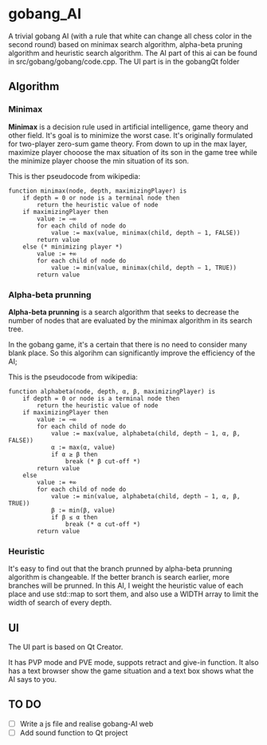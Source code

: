 # gobang_AI
A trivial gobang AI (with a rule that white can change all chess color in the second round) based on minimax search algorithm, alpha-beta pruning algorithm and heuristic search algorithm. The AI part of this ai can be found in src/gobang/gobang/code.cpp. The UI part is in the gobangQt folder

## Algorithm 

### Minimax 

**Minimax** is a decision rule used in artificial intelligence, game theory and other field. It's goal is to minimize the worst case. It's originally formulated for two-player zero-sum game theory. From down to up in the max layer, maximize player chooose the max situation of its son in the game tree while the minimize player choose the min situation of its son.

This is ther pseudocode from wikipedia:

~~~
function minimax(node, depth, maximizingPlayer) is
    if depth = 0 or node is a terminal node then
        return the heuristic value of node
    if maximizingPlayer then
        value := −∞
        for each child of node do
            value := max(value, minimax(child, depth − 1, FALSE))
        return value
    else (* minimizing player *)
        value := +∞
        for each child of node do
            value := min(value, minimax(child, depth − 1, TRUE))
        return value
~~~



### Alpha-beta prunning

**Alpha-beta prunning** is a search algorithm that seeks to decrease the number of nodes that are evaluated by the minimax algorithm in its search tree.

In the gobang game, it's a certain that there is no need to consider many blank place. So this algorihm can significantly improve the efficiency of the AI;

This is the pseudocode from wikipedia:

~~~
function alphabeta(node, depth, α, β, maximizingPlayer) is
    if depth = 0 or node is a terminal node then
        return the heuristic value of node
    if maximizingPlayer then
        value := −∞
        for each child of node do
            value := max(value, alphabeta(child, depth − 1, α, β, FALSE))
            α := max(α, value)
            if α ≥ β then
                break (* β cut-off *)
        return value
    else
        value := +∞
        for each child of node do
            value := min(value, alphabeta(child, depth − 1, α, β, TRUE))
            β := min(β, value)
            if β ≤ α then
                break (* α cut-off *)
        return value
~~~



### Heuristic 

It's easy to find out that the branch prunned by alpha-beta prunning algorithm is changeable. If the better branch is search earlier, more branches will be prunned. In this AI, I weight the heuristic value of each place and use std::map to sort them, and also use a WIDTH array to limit the width of search of every depth.



## UI

The UI part is based on Qt Creator. 

It has PVP mode and PVE mode, suppots retract and give-in function. It also has a text browser show the game situation and a text box shows what the AI says to you.





## TO DO

- [ ] Write a js file and realise gobang-AI web
- [ ] Add sound function to Qt project